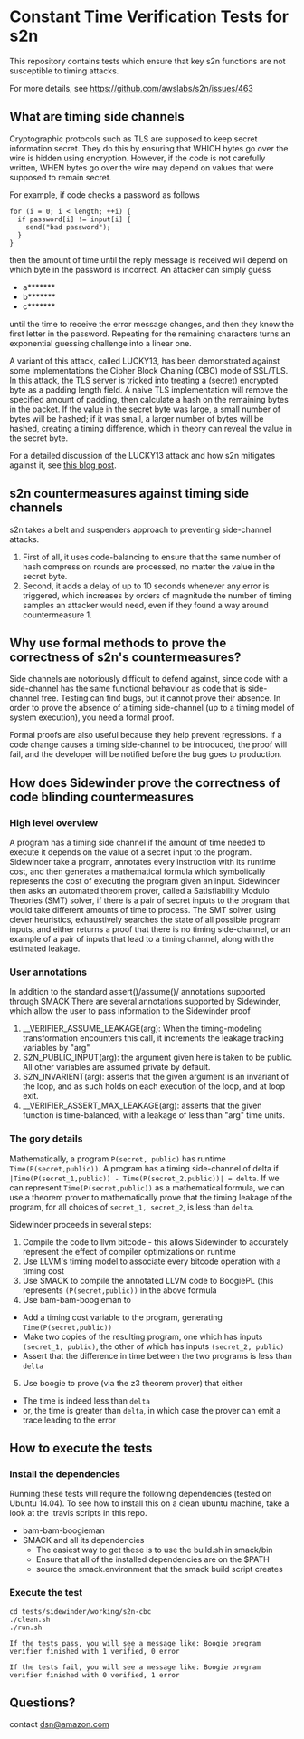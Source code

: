 # Constant Time Verification Tests for s2n

This repository contains tests which ensure that key s2n functions
are not susceptible to timing attacks.

For more details, see https://github.com/awslabs/s2n/issues/463


## What are timing side channels

Cryptographic protocols such as TLS are supposed to keep secret information secret.
They do this by ensuring that WHICH bytes go over the wire is hidden using encryption.
However, if the code is not carefully written, WHEN bytes go over the wire may depend
on values that were supposed to remain secret.

For example, if code checks a password as follows

```
for (i = 0; i < length; ++i) {
  if password[i] != input[i] {
    send("bad password");
  }
}
```
then the amount of time until the reply message is received will depend on which byte in the password
is incorrect.  An attacker can simply guess
  * a*******
  * b*******
  * c*******

until the time to receive the error message changes, and then they know the first letter in the password.
Repeating for the remaining characters turns an exponential guessing challenge into a linear one.

A variant of this attack, called LUCKY13, has been demonstrated against some implementations the Cipher Block Chaining (CBC) mode of SSL/TLS. In this attack, the TLS server is tricked into treating a (secret) encrypted byte as a padding length field. A naive TLS implementation will remove the specified amount of padding, then calculate a hash on the remaining bytes in the packet. If the value in the secret byte was large, a small number of bytes will be hashed; if it was small, a larger number of bytes will be hashed, creating a timing difference, which in theory can reveal the value in the secret byte.

For a detailed discussion of the LUCKY13 attack and how s2n mitigates against it, see [this blog post](https://aws.amazon.com/blogs/security/s2n-and-lucky-13/). 

## s2n countermeasures against timing side channels

s2n takes a belt and suspenders approach to preventing side-channel attacks.
1. First of all, it uses code-balancing to ensure that the same number of hash compression rounds are processed, no matter the value in the secret byte.
2. Second, it adds a delay of up to 10 seconds whenever any error is triggered, which increases by orders of magnitude the number of timing samples an attacker would need, even if they found a way around countermeasure 1. 

## Why use formal methods to prove the correctness of s2n's countermeasures?
Side channels are notoriously difficult to defend against, since code with a side-channel has the same functional behaviour as code that is side-channel free. Testing can find bugs, but it cannot prove their absence.  In order to prove the absence of a timing side-channel (up to a timing model of system execution), you need a formal proof.

Formal proofs are also useful because they help prevent regressions.  If a code change causes a timing side-channel to be introduced, the proof will fail, and the developer will be notified before the bug goes to production.

## How does Sidewinder prove the correctness of code blinding countermeasures

### High level overview
A program has a timing side channel if the amount of time needed to execute it depends on the value of a secret input to the program. Sidewinder take a program, annotates every instruction with its runtime cost, and then generates a mathematical formula which symbolically represents the cost of executing the program given an input.  Sidewinder then asks an automated theorem prover, called a Satisfiability Modulo Theories (SMT) solver, if there is a pair of secret inputs to the program that would take different amounts of time to process.  The SMT solver, using clever heuristics, exhaustively searches the state of all possible program inputs, and either returns a proof that there is no timing side-channel, or an example of a pair of inputs that lead to a timing channel, along with the estimated leakage.

### User annotations
In addition to the standard assert()/assume()/ annotations supported through SMACK There are several annotations supported by Sidewinder, which allow the user to pass information to the Sidewinder proof
1. __VERIFIER_ASSUME_LEAKAGE(arg): When the timing-modeling transformation encounters this call, it increments the leakage tracking variables by "arg"
2. S2N_PUBLIC_INPUT(arg): the argument given here is taken to be public. All other variables are assumed private by default.
3. S2N_INVARIENT(arg): asserts that the given argument is an invariant of the loop, and as such holds on each execution of the loop, and at loop exit.
4. __VERIFIER_ASSERT_MAX_LEAKAGE(arg): asserts that the given function is time-balanced, with a leakage of less than "arg" time units. 

### The gory details

Mathematically, a program `P(secret, public)` has runtime `Time(P(secret,public))`. A program has a timing side-channel of delta if `|Time(P(secret_1,public)) - Time(P(secret_2,public))| = delta`.  If we can represent `Time(P(secret,public))` as a mathematical formula, we can use a theorem prover to mathematically prove that the timing leakage of the program, for all choices of `secret_1, secret_2`, is less than `delta`. 

Sidewinder proceeds in several steps:
1. Compile the code to llvm bitcode - this allows Sidewinder to accurately represent the effect of compiler optimizations on runtime
2. Use LLVM's timing model to associate every bitcode operation with a timing cost
3. Use SMACK to compile the annotated LLVM code to BoogiePL (this represents `(P(secret,public))` in the above formula
4. Use bam-bam-boogieman to
  * Add a timing cost variable to the program, generating `Time(P(secret,public))`
  * Make two copies of the resulting program, one which has inputs `(secret_1, public)`, the other of which has inputs `(secret_2, public)`
  * Assert that the difference in time between the two programs is less than `delta`
5. Use boogie to prove (via the z3 theorem prover) that either
  * The time is indeed less than `delta`
  * or, the time is greater than `delta`, in which case the prover can emit a trace leading to the error


## How to execute the tests

### Install the dependencies
Running these tests will require the following dependencies
(tested on Ubuntu 14.04).  To see how to install this on a clean ubuntu machine, 
take a look at the .travis scripts in this repo.

- bam-bam-boogieman 
- SMACK and all its dependencies
  - The easiest way to get these is to use the build.sh in smack/bin
  - Ensure that all of the installed dependencies are on the $PATH
  - source the smack.environment that the smack build script creates

### Execute the test

```
cd tests/sidewinder/working/s2n-cbc
./clean.sh
./run.sh

If the tests pass, you will see a message like: Boogie program verifier finished with 1 verified, 0 error

If the tests fail, you will see a message like: Boogie program verifier finished with 0 verified, 1 error
```


## Questions?
contact dsn@amazon.com